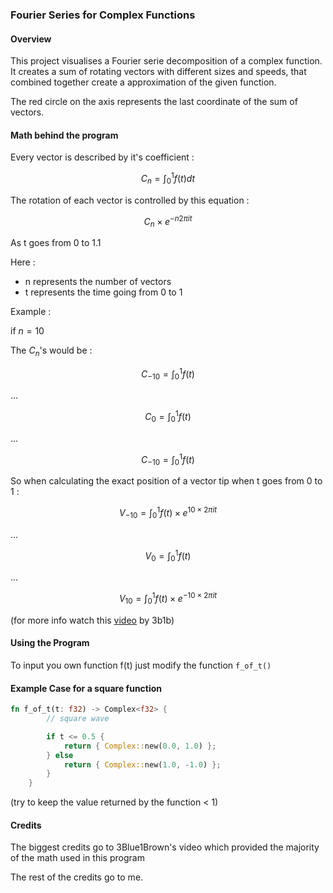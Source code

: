 ### Fourier Series for Complex Functions

#### Overview

This project visualises a Fourier serie decomposition of a complex function. 
It creates a sum of rotating vectors with different sizes and speeds, that combined together create a approximation of the given function. 

The red circle on the axis represents the last coordinate of the sum of vectors.

#### Math behind the program

Every vector is described by it's coefficient :

$$
C_n = \int_0 ^1 f(t)dt
$$

The rotation of each vector is controlled by this equation :

$$
C_n \times e^{-n 2\pi it}
$$

As t goes from 0 to 1.1

Here :
- n represents the number of vectors
- t represents the time going from 0 to 1

Example :

if $n = 10$

The $C_n$'s would be :

$$
C_{-10} = \int_0^1{f(t)}
$$

...

$$
C_0 = \int_0^1f(t)
$$

...

$$
C_{-10} = \int_0^1{f(t)}
$$


So when calculating the exact position of a vector tip when t goes from 0 to 1 :

$$
V_{-10} = \int_0 ^1 f(t)\times e^{10\times 2\pi i t}
$$

...

$$
V_{0} = \int _0 ^1 f(t)
$$

...

$$
V_{10} = \int_0 ^1 f(t)\times e^{-10\times 2\pi i t}
$$

(for more info watch this [video](https://www.youtube.com/watch?v=r6sGWTCMz2k) by 3b1b)

#### Using the Program

To input you own function f(t) just modify the function `f_of_t()` 

#### Example Case for a square function 

```Rust
fn f_of_t(t: f32) -> Complex<f32> {
        // square wave

        if t <= 0.5 {
            return { Complex::new(0.0, 1.0) };
        } else 
            return { Complex::new(1.0, -1.0) };
        }
    }
```

(try to keep the value returned by the function < 1)

#### Credits

The biggest credits go to 3Blue1Brown's video which provided the majority of the math used in this program

The rest of the credits go to me.
